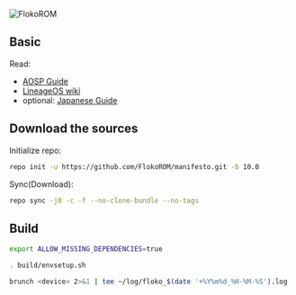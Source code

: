 ![FlokoROM](https://lindwurm.neocities.org/img/floko/floko_logo_sh_mini.png)

## Basic

Read:

* [AOSP Guide](https://source.android.com/setup/build/requirements)
* [LineageOS wiki](https://wiki.lineageos.org/devices/cheeseburger/build)
* optional: [Japanese Guide](https://dev.maud.io/entry/2019/07/18/howto-build-lineageos-16-0/)

## Download the sources

Initialize repo:

```sh
repo init -u https://github.com/FlokoROM/manifesto.git -b 10.0
```

Sync(Download):

```sh
repo sync -j8 -c -f --no-clone-bundle --no-tags
```

## Build

```sh
export ALLOW_MISSING_DEPENDENCIES=true
```

```sh
. build/envsetup.sh
```

```sh
brunch <device> 2>&1 | tee ~/log/floko_$(date '+%Y%m%d_%H-%M-%S').log
```

